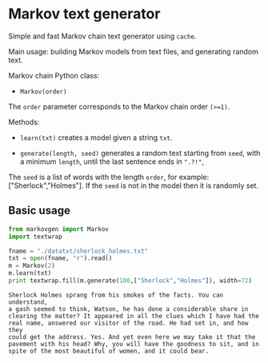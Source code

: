 # Markov text generator

Simple and fast Markov chain text generator using `cache`.

Main usage: building Markov models from text files, and generating random text. 

Markov chain Python class:

- `Markov(order)`

The `order` parameter corresponds to the Markov chain order `(>=1)`. 

Methods:

- `learn(txt)` creates a model given a string `txt`.

- `generate(length, seed)` generates a random text starting from `seed`, with a minimum `length`, until the last sentence ends in `".?!"`, 

The `seed` is a list of words with the length `order`, for example: ["Sherlock","Holmes"]. 
If the `seed` is not in the model then it is randomly set.

## Basic usage

```python
from markovgen import Markov
import textwrap

fname = "./datatxt/sherlock_holmes.txt"
txt = open(fname, "r").read()
m = Markov(2)
m.learn(txt)
print textwrap.fill(m.generate(100,["Sherlock","Holmes"]), width=72)
```
```
Sherlock Holmes sprang from his smokes of the facts. You can understand,
a gash seemed to think, Watson, he has done a considerable share in
clearing the matter? It appeared in all the clues which I have had the
real name, answered our visitor of the road. He had set in, and how they
could get the address. Yes. And yet even here we may take it that the
pavement with his head? Why, you will have the goodness to sit, and in
spite of the most beautiful of women, and it could bear.
```

